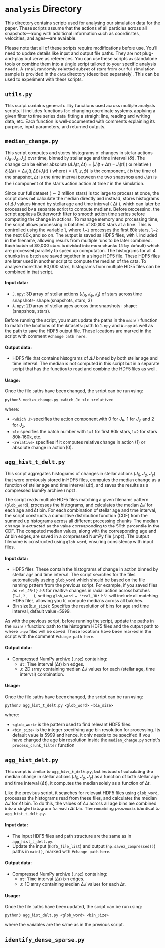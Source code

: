 # `analysis` Directory

This directory contains scripts used for analysing our simulation data for the paper. These scripts assume that the actions of all particles across all snapshots—along with additional information such as coordinates, velocities, and ages—are available.

Please note that all of these scripts require modifications before use. You’ll need to update details like input and output file paths. They are not plug-and-play but serve as references. You can use these scripts as standalone tools or combine them into a single script tailored to your specific analysis needs. A small, randomly selected subset of stars from our full simulation sample is provided in the `data` directory (described separately). This can be used to experiment with these scripts.

## `utils.py` 
This script contains general utility functions used across multiple analysis scripts. It includes functions for: changing coordinate systems, applying a given filter to time series data, fitting a straight line, reading and writing data, etc. Each function is well-documented with comments explaining its purpose, input parameters, and returned outputs.

## `median_change.py`
This script computes and stores histograms of changes in stellar actions ($J_R, J_{\phi}, J_z$) over time, binned by stellar age and time interval ($\delta t$). The change can be either absolute ($\Delta J_i (t,\Delta t) = \left | J_i(t+\Delta t) - J_i(t) \right |$) or relative ( $\delta_i (\Delta t) = \Delta J_i (t,\Delta t)/J_i(t)$ ) where $i = (R,z,\phi)$ is the component, $t$ is the time of the snapshot, $\Delta t$ is the time interval between the two snapshots and $J_i(t)$ is the $i$ component of the star's action action at time $t$ in the simulation.

  Since our full dataset ($\sim 2$ million stars) is too large to process at once, the script does not calculate the median directly and instead, stores histograms of $\Delta J$ values binned by stellar age and time interval ( $\Delta t$ ), which can later be processed by a separate script to compute medians. Before processing, the script applies a Butterworth filter to smooth action time series before computing the change in actions. To manage memory and processing time, the script allows processing in batches of 80,000 stars at a time. This is controlled using the variable `l`, where `l=1` processes the first 80k stars, `l=2` the next 80k, and so on. The output is saved as HDF5 files, with `l` included in the filename, allowing results from multiple runs to be later combined. Each batch of 80,000 stars is divided into more chunks (4 by default) which are processed parallely to speed up computation. The histograms for all 4 chunks in a batch are saved together in a single HDF5 file. These HDF5 files are later used in another script to compute the median of the data. To analyse more than 80,000 stars, histograms from multiple HDF5 files can be combined in that script.

  #### Input data:
  - `J.npy`: 3D array of stellar actions ($J_R, J_{\phi}, J_z$) of stars across time snapshots- shape:(snapshots, stars, 3)
  - `A.npy`: 2D array of stellar ages across time snapshots- shape: (snapshots, stars).
    
  Before running the script, you must update the paths in the `main()` function to match the locations of the datasets: path to `J.npy` and `A.npy` as well as the path to save the HDF5 output file. These locations are marked in the script with comment `#change path here`.
#### Output data:
- HDF5 file that contains histograms of $\Delta J$ binned by both stellar age and time interval. The median is not computed in this script but in a separate script that has the function to read and combine the HDF5 files as well.
#### Usage:
Once the file paths have been changed, the script can be run using:
```
python3 median_change.py <which_J> <l> <relative>
```
where:
- `<which_J>` specifies the action component with 0 for $J_R$, 1 for $J_{\phi}$ and 2 for $J_z$.
- `<l>` specifies the batch number with `l=1` for first 80k stars, `l=2` for stars 80k-160k, etc.
- `<relative>` specifies if it computes relative change in action (1) or absolute change in action (0).

## `agg_hist_t_delt.py`
This script aggregates histograms of changes in stellar actions ($J_R, J_{\phi}, J_z$) that were previously stored in HDF5 files, computes the median change as a function of stellar age and time interval ($\Delta t$), and saves the results as a compressed NumPy archive (.npz).

The script reads multiple HDF5 files matching a given filename pattern (`glob_word`), processes the histograms, and calculates the median $\Delta J$ for each age and $\Delta t$ bin. For each combination of stellar age and time interval, the script constructs a cumulative distribution function (CDF) from the summed up histograms across all different processing chunks. The median change is extracted as the value corresponding to the 50th percentile in the CDF. The computed median values, along with the corresponding age and $\Delta t$ bin edges, are saved in a compressed NumPy file (.npz). The output filename is constructed using `glob_word`, ensuring consistency with input files.

#### Input data:
- HDF5 files: These contain the histograms of change in action binned by stellar age and time interval. The script searches for the files automatically useing `glob_word` which should be based on the file naming pattern from the previous script. For example, if you saved files as `rel_JR{l}.h5` for realtive changes in radial action across batches (`l=1,2,...`), setting `glob_word = '*rel_JR*.h5'` will include all matching HDF5 files, allowing you to compute medians across all batches.
- Bin size(`bin_size`): Specifies the resolution of bins for age and time interval, default value=5999.
  
As with the previous script, before running the script, update the paths in the `main()` function: path to the histogram HDF5 files and the output path to where `.npz` files will be saved. These locations have been marked in the script with the comment `#change path here`.
#### Output data:
- Compressed NumPy archive (`.npz`) containing:
  - `dt`: Time interval ($\Delta t$) bin edges.
  - `J`: 2D array containing median $\Delta J$ values for each (stellar age, time interval) combination.
#### Usage:
Once the file paths have been changed, the script can be run using:
```
python3 agg_hist_t_delt.py <glob_word> <bin_size>
```
where:
- `<glob_word>` is the pattern used to find relevant HDF5 files.
- `<bin_size>` is the integer specifying age bin resolution for processing. Its default value is 5999 and hence, it only needs to be specified if you have changed the age bin resolution inside the `median_change.py` script's `process_chunk_filter` function

## `agg_hist_delt.py`
This script  is similar to `agg_hist_t_delt.py`, but instead of calculating the median change in stellar actions ($J_R, J_{\phi}, J_z$) as a function of both stellar age and time interval ($\Delta t$), it computes the median solely as a function of $\Delta t$.

Like the previous script, it searches for relevant HDF5 files using `glob_word`, processes the histograms read from these files, and calculates the median $\Delta J$ for $\Delta t$ bin. To do this, the values of $\Delta J$ across all age bins are combined into a single histogram for each $\Delta t$ bin. The remaining process is identical to `agg_hist_t_delt.py`.

#### Input data:
- The input HDF5 files and path structure are the same as in `agg_hist_t_delt.py`.
- Update the input (`hdf5_file_list`) and output (`np.savez_compressed()`) paths in `main()`, marked with `#change path here`.
#### Output data:
- Compressed NumPy archive (`.npz`) containing:
  - `dt`: Time interval ($\Delta t$) bin edges.
  - `J`: 1D array containing median $\Delta J$ values for each $\Delta t$.
#### Usage:
Once the file paths have been updated, the script can be run using:
```
python3 agg_hist_delt.py <glob_word> <bin_size>
```
where the variables are the same as in the previous script.

## `identify_dense_sparse.py`
